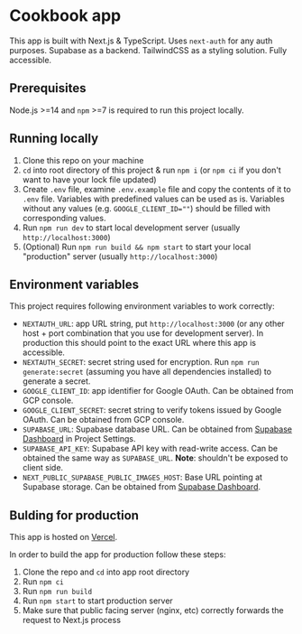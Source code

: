 # Cookbook app

This app is built with Next.js & TypeScript. Uses `next-auth` for any auth purposes. Supabase as a backend. TailwindCSS as a styling solution. Fully accessible.

## Prerequisites

Node.js >=14 and `npm` >=7 is required to run this project locally.

## Running locally

1. Clone this repo on your machine
2. `cd` into root directory of this project & run `npm i` (or `npm ci` if you don't want to have your lock file updated)
3. Create `.env` file, examine `.env.example` file and copy the contents of it to `.env` file. Variables with predefined values can be used as is. Variables without any values (e.g. `GOOGLE_CLIENT_ID=""`) should be filled with corresponding values.
4. Run `npm run dev` to start local development server (usually `http://localhost:3000`)
5. (Optional) Run `npm run build && npm start` to start your local "production" server (usually `http://localhost:3000`)

## Environment variables

This project requires following environment variables to work correctly:

- `NEXTAUTH_URL`: app URL string, put `http://localhost:3000` (or any other host + port combination that you use for development server). In production this should point to the exact URL where this app is accessible.
- `NEXTAUTH_SECRET`: secret string used for encryption. Run `npm run generate:secret` (assuming you have all dependencies installed) to generate a secret.
- `GOOGLE_CLIENT_ID`: app identifier for Google OAuth. Can be obtained from GCP console.
- `GOOGLE_CLIENT_SECRET`: secret string to verify tokens issued by Google OAuth. Can be obtained from GCP console.
- `SUPABASE_URL`: Supabase database URL. Can be obtained from [Supabase Dashboard](https://app.supabase.com) in Project Settings.
- `SUPABASE_API_KEY`: Supabase API key with read-write access. Can be obtained the same way as `SUPABASE_URL`. **Note**: shouldn't be exposed to client side.
- `NEXT_PUBLIC_SUPABASE_PUBLIC_IMAGES_HOST`: Base URL pointing at Supabase storage. Can be obtained from [Supabase Dashboard](https://app.supabase.com).

## Bulding for production

This app is hosted on [Vercel](https://vercel.com).

In order to build the app for production follow these steps:
1. Clone the repo and `cd` into app root directory
2. Run `npm ci`
3. Run `npm run build`
4. Run `npm start` to start production server
5. Make sure that public facing server (nginx, etc) correctly forwards the request to Next.js process
